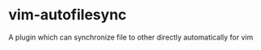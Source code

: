 vim-autofilesync
================

A plugin which can synchronize file to other directly automatically for vim
